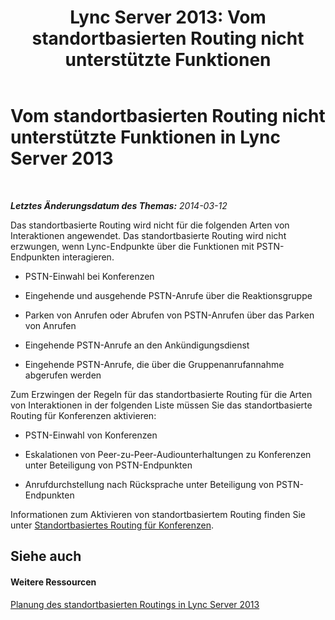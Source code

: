 ﻿---
title: 'Lync Server 2013: Vom standortbasierten Routing nicht unterstützte Funktionen'
TOCTitle: Vom standortbasierten Routing nicht unterstützte Funktionen
ms:assetid: c3d54953-a7d6-4465-a6c3-ae411b2d8ea9
ms:mtpsurl: https://technet.microsoft.com/de-de/library/JJ994071(v=OCS.15)
ms:contentKeyID: 52056454
ms.date: 05/19/2016
mtps_version: v=OCS.15
ms.translationtype: HT
---

# Vom standortbasierten Routing nicht unterstützte Funktionen in Lync Server 2013

 

_**Letztes Änderungsdatum des Themas:** 2014-03-12_

Das standortbasierte Routing wird nicht für die folgenden Arten von Interaktionen angewendet. Das standortbasierte Routing wird nicht erzwungen, wenn Lync-Endpunkte über die Funktionen mit PSTN-Endpunkten interagieren.

  - PSTN-Einwahl bei Konferenzen

  - Eingehende und ausgehende PSTN-Anrufe über die Reaktionsgruppe

  - Parken von Anrufen oder Abrufen von PSTN-Anrufen über das Parken von Anrufen

  - Eingehende PSTN-Anrufe an den Ankündigungsdienst

  - Eingehende PSTN-Anrufe, die über die Gruppenanrufannahme abgerufen werden

Zum Erzwingen der Regeln für das standortbasierte Routing für die Arten von Interaktionen in der folgenden Liste müssen Sie das standortbasierte Routing für Konferenzen aktivieren:

  - PSTN-Einwahl von Konferenzen

  - Eskalationen von Peer-zu-Peer-Audiounterhaltungen zu Konferenzen unter Beteiligung von PSTN-Endpunkten

  - Anrufdurchstellung nach Rücksprache unter Beteiligung von PSTN-Endpunkten

Informationen zum Aktivieren von standortbasiertem Routing finden Sie unter [Standortbasiertes Routing für Konferenzen](lync-server-2013-location-based-routing-for-conferencing.md).

## Siehe auch

#### Weitere Ressourcen

[Planung des standortbasierten Routings in Lync Server 2013](lync-server-2013-planning-for-location-based-routing.md)

